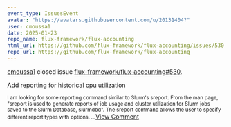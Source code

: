 ```yaml
---
event_type: IssuesEvent
avatar: "https://avatars.githubusercontent.com/u/20131404?"
user: cmoussa1
date: 2025-01-23
repo_name: flux-framework/flux-accounting
html_url: https://github.com/flux-framework/flux-accounting/issues/530
repo_url: https://github.com/flux-framework/flux-accounting
---
```


<a href='https://github.com/cmoussa1' target='_blank'>cmoussa1</a> closed issue <a href='https://github.com/flux-framework/flux-accounting/issues/530' target='_blank'>flux-framework/flux-accounting#530</a>.

<p>Add reporting for historical cpu utilization</p><small>I am looking for some reporting command similar to Slurm's sreport. From the man page, "sreport is used to generate reports of job usage and cluster utilization for Slurm jobs saved to the Slurm Database, slurmdbd". The sreport command allows the user to specify different report types with options....</small><a href='https://github.com/flux-framework/flux-accounting/issues/530' target='_blank'>View Comment</a>